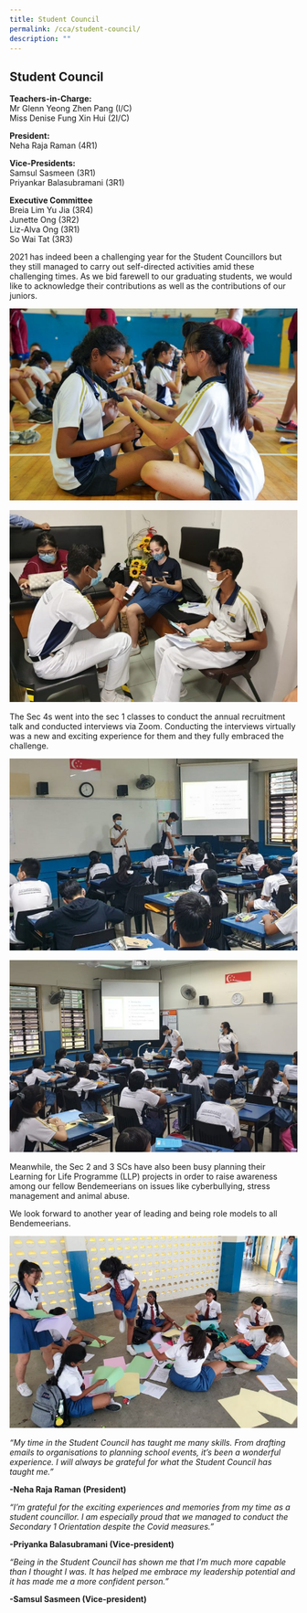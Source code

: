 ```yaml
---
title: Student Council
permalink: /cca/student-council/
description: ""
---
```

## **Student Council**

**Teachers-in-Charge:** <br>
Mr Glenn Yeong Zhen Pang (I/C) <br>
Miss Denise Fung Xin Hui (2I/C)

**President:** <br>
Neha Raja Raman (4R1)

**Vice-Presidents:** <br>
Samsul Sasmeen (3R1) <br>
Priyankar Balasubramani (3R1)

**Executive Committee** <br>
Breia Lim Yu Jia (3R4) <br>
Junette Ong (3R2) <br>
Liz-Alva Ong (3R1) <br>
So Wai Tat (3R3)

2021 has indeed been a challenging year for the Student Councillors but they still managed to carry out self-directed activities amid these challenging times. As we bid farewell to our graduating students, we would like to acknowledge their contributions as well as the contributions of our juniors.

![Student Council juniors learning how to tie a tie](/images/Cca/sc-i-teaching-juniors_-768x512.jpg)

![Student Council](/images/Cca/sc-bss%20sc2.jpg)

The Sec 4s went into the sec 1 classes to conduct the annual recruitment talk and conducted interviews via Zoom. Conducting the interviews virtually was a new and exciting experience for them and they fully embraced the challenge.

![Student Council](/images/Cca/sc-bss%20sc3.jpg)

![Student Council](/images/Cca/sc-bss%20sc4.jpg)

Meanwhile, the Sec 2 and 3 SCs have also been busy planning their Learning for Life Programme (LLP) projects in order to raise awareness among our fellow Bendemeerians on issues like cyberbullying, stress management and animal abuse.

We look forward to another year of leading and being role models to all Bendemeerians.

![Student Council](/images/Cca/sc-bss%20sc5.jpg)

*“My time in the Student Council has taught me many skills. From drafting emails to organisations to planning school events, it’s been a wonderful experience. I will always be grateful for what the Student Council has taught me.”*

**-Neha Raja Raman (President)**

*“I’m grateful for the exciting experiences and memories from my time as a student councillor. I am especially proud that we managed to conduct the Secondary 1 Orientation despite the Covid measures.”*

**-Priyanka Balasubramani (Vice-president)**

*“Being in the Student Council has shown me that I’m much more capable than I thought I was. It has helped me embrace my leadership potential and it has made me a more confident person.”*


**-Samsul Sasmeen (Vice-president)**